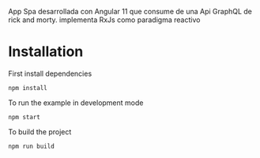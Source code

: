 App Spa desarrollada con Angular 11 que consume de una Api GraphQL de rick and morty. implementa RxJs como paradigma reactivo


# Installation
First install dependencies
```shell
npm install
```

To run the example in development mode
```shell
npm start
```

To build the project
```shell
npm run build
```
